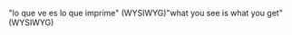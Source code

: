 <span data-ttu-id="59286-101">"lo que ve es lo que imprime" (WYSIWYG)</span><span class="sxs-lookup"><span data-stu-id="59286-101">"what you see is what you get" (WYSIWYG)</span></span>